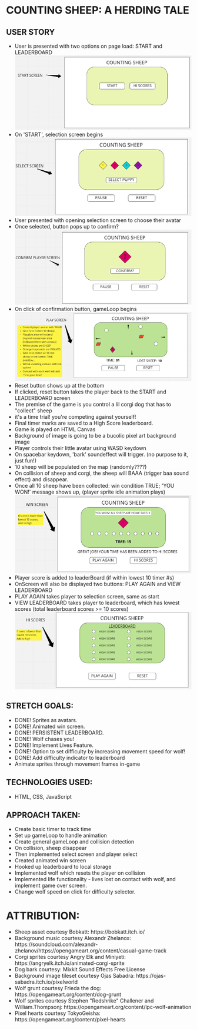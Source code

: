 <h1>COUNTING SHEEP: A HERDING TALE</h1>
<h2>USER STORY</h2>
<ul>
<li>User is presented with two options on page load: START and LEADERBOARD</li>
    <img src="./whiteboard/startscreen.png" />
<li>On 'START', selection screen begins</li>
    <img src="./whiteboard/selectscreen.png" />
<li>User presented with opening selection screen to choose their avatar</li>
<li>Once selected, button pops up to confirm?</li>
    <img src="./whiteboard/confirmplayerscreen.png" />
<li>On click of confirmation button, gameLoop begins</li>
    <img src="./whiteboard/playscreen.png" />
<li>Reset button shows up at the bottom</li>
<li>If clicked, reset button takes the player back to the START and LEADERBOARD screen</li>
<li>The premise of the game is you control a lil corgi dog that has to "collect" sheep</li>
<li>it's a time trial! you're competing against yourself! </li>
<li>Final timer marks are saved to a High Score leaderboard.</li>
<li>Game is played on HTML Canvas</li>
<li>Background of image is going to be a bucolic pixel art background image</li>
<li>Player controls their little avatar using WASD keydown</li>
<li>On spacebar keydown, 'bark' soundeffect will trigger. (no purpose to it, just fun!)</li>
<li>10 sheep will be populated on the map (randomly????)</li>
<li>On collision of sheep and corgi, the sheep will BAAA (trigger baa sound effect) and disappear.</li>
<li>Once all 10 sheep have been collected: win condition TRUE; 'YOU WON!' message shows up, (player sprite idle animation plays)</li>
<img src="./whiteboard/winscreen.png" />
<li>Player score is added to leaderBoard (if within lowest 10 timer #s)</li>
<li>OnScreen will also be displayed two buttons: PLAY AGAIN and VIEW LEADERBOARD</li>
<li>PLAY AGAIN takes player to selection screen, same as start</li>
<li>VIEW LEADERBOARD takes player to leaderboard, which has lowest scores (total leaderboard scores >= 10 scores)</li>
<img src="./whiteboard/leaderboard.png" />
</ul>

<h2>STRETCH GOALS:</h2>
<ul>
<li>DONE! Sprites as avatars.</li>
<li>DONE! Animated win screen.</li>
<li>DONE! PERSISTENT LEADERBOARD.</li>
<li>DONE! Wolf chases you!</li>
<li>DONE! Implement Lives Feature.</li>
<li>DONE! Option to set difficulty by increasing movement speed for wolf!</li>
<li>DONE! Add difficulty indicator to leaderboard</li>
<li>Animate sprites through movement frames in-game</li>

</ul>

<h2>TECHNOLOGIES USED:</h2>
<ul>
<li>HTML, CSS, JavaScript</li>
</ul>

<h2>APPROACH TAKEN:</h2>
<ul>
<li>Create basic timer to track time</li>
<li>Set up gameLoop to handle animation</li>
<li>Create general gameLoop and collision detection</li>
<li>On collision, sheep disappear</li>
<li>Then implemented select screen and player select</li>
<li>Created animated win screen</li>
<li>Hooked up leaderboard to local storage</li>
<li>Implemented wolf which resets the player on collision</li>
<li>Implemented life functionality - lives lost on contact with wolf, and implement game over screen.</li>
<li>Change wolf speed on click for difficulty selector.</li>
</ul>

<h1>ATTRIBUTION:</h2>
<ul>
<li>Sheep asset courtesy Bobkatt: https://bobkatt.itch.io/</li>
<li>Background music courtesy Alexandr Zhelanox: https://soundcloud.com/alexandr-zhelanov/https://opengameart.org/content/casual-game-track</li>
<li>Corgi sprites courtesy Angry Elk and Miniyeti: https://angryelk.itch.io/animated-corgi-sprite</li>
<li>Dog bark courtesy: Mixkit Sound Effects Free License</li>
<li>Background image tileset courtesy Ojas Sabadra: https://ojas-sabadra.itch.io/pixelworld </li>
<li>Wolf grunt courtesy Frieda the dog: https://opengameart.org/content/dog-grunt</li>
<li>Wolf sprites courtesy Stephen "Redshrike" Challener and William.Thompsonj: https://opengameart.org/content/lpc-wolf-animation</li>
<li>Pixel hearts courtesy TokyoGeisha: https://opengameart.org/content/pixel-hearts</li>
</ul>


